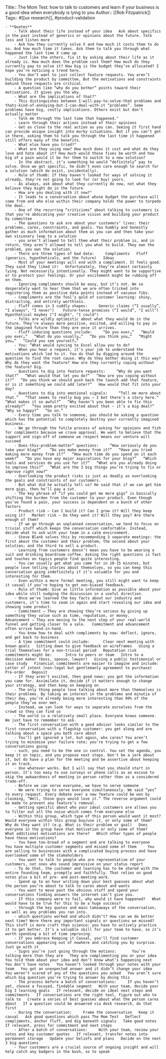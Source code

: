 Title:: The Mom Test: how to talk to customers and learn if your business is a good idea when everybody is lying to you
Author:: [[Rob Fitzpatrick]] 
Tags:: #[[ux research]], #product-validation

	- **Quotes**
		- Talk about their life instead of your idea   Ask about specifics in the past instead of generics or opinions about the future. Talk less and listen more
		- Ask how they currently solve X and how much it costs them to do so. And how much time it takes. Ask them to talk you through what happened the last time X came up
		- Just like the others, fix it by asking about their life as it already is. How much does the problem cost them? How much do they currently pay to solve it? How big is the budget they’ve allocated? I hope you’re noticing a trend here.
		- You don’t want to just collect feature requests. You aren’t building the product by committee. But the motivations and constraints behind those requests are critical.
		- A question like “why do you bother” points toward their motivations. It gives you the why.
		- What are the implications of that?"
		- This distinguishes between I-will-pay-to-solve-that problems and thats-kind-of-annoying-but-I-can-deal-with-it “problems”. Some problems have big, costly implications. Others exist but don’t actually matter
		- Talk me through the last time that happened."
		- Learn through their actions instead of their opinions
		- Get as close to the real action as you can. Seeing it first hand can provide unique insight into murky situations. But if you can’t get in there, asking them to talk you through the last time it happened still offers many of the benefits.
		- What else have you tried?"
		- What are they using now? How much does it cost and what do they love and hate about it? How much would those fixes be worth and how big of a pain would it be for them to switch to a new solution?
		- In the abstract, it’s something he would “definitely” pay to solve. Once we got specific, he didn't even care enough to search for a solution (which do exist, incidentally).
		- Rule of thumb: If they haven't looked for ways of solving it already, they're not going to look for (or buy) yours.
		- As always, ask about what they currently do now, not what they believe they might do in the future
		- How are you dealing with it now?"
		- It leads to a conversation about whose budget the purchase will come from and who else within their company holds the power to torpedo the deal.
		- One of the recurring “criticisms” about talking to customers is that you’re abdicating your creative vision and building your product by committee
		- The questions to ask are about your customers’ lives: their problems, cares, constraints, and goals. You humbly and honestly gather as much information about them as you can and then take your own visionary leap to a solution
		- you aren’t allowed to tell them what their problem is, and in return, they aren’t allowed to tell you what to build. They own the problem, you own the solution.
		- There are three types of bad data:     Compliments   Fluff (generics, hypotheticals, and the future)   Ideas
		- Most of your meetings will end with a compliment. It feels good. They said they liked it!   Unfortunately, they’re almost certainly lying. Not necessarily intentionally. They might want to be supportive or to protect your feelings. Or your excitement might be rubbing off on them.
		- Ignoring compliments should be easy, but it’s not. We so desperately want to hear them that we are often tricked into registering them as positive data points instead of vacuous fibs.
		- Compliments are the fool’s gold of customer learning: shiny, distracting, and entirely worthless.
		- Fluff comes in 3 cuddly shapes:     Generic claims (“I usually”, "I always", "I never")    Future-tense promises (“I would”, "I will")   Hypothetical maybes ("I might", "I could")
		- folks are wildly optimistic about what they would do in the future. They’re always more positive, excited, and willing to pay in the imagined future than they are once it arrives.
		- Fluff-inducing questions include:     “Do you ever…”   “Would you ever…”   “What do you usually…”   “Do you think you…”   “Might you…”   “Could you see yourself…”
		- You: “What would syncing to Excel allow you to do?
		- When you hear a request, it’s your job to understand the motivations which led to it. You do that by digging around the question to find the root cause. Why do they bother doing it this way? Why do they want the feature? How are they currently coping without the feature? Dig.
		- Questions to dig into feature requests:     “Why do you want that?”   “What would that let you do?”   “How are you coping without it?”   “Do you think we should push back the launch add that feature, or is it something we could add later?”   How would that fit into your day?
		- Questions to dig into emotional signals:     “Tell me more about that.”   “That seems to really bug you — I bet there’s a story here.”   “What makes it so awful?”   “Why haven’t you been able to fix this already?”   “You seem pretty excited about that — it’s a big deal?”   “Why so happy?”   “Go on.”
		- Every time you talk to someone, you should be asking a question which has the potential to completely destroy your currently imagined business.
		- We go through the futile process of asking for opinions and fish for compliments because we crave approval. We want to believe that the support and sign-off of someone we respect means our venture will succeed
		- Does-this-problem-matter” questions:     “How seriously do you take your blog?”    “Do you make money from it?”   “Have you tried making more money from it?”   “How much time do you spend on it each week?”   “Do you have any major aspirations for your blog?”   “Which tools and services do you use for it?”   “What are you already doing to improve this?”   “What are the 3 big things you’re trying to fix or improve right now?”
		- Overlooking the product risks is just as deadly as overlooking the goals and constraints of our customers.
		- But what did he actually tell us? He said that if we can get him more gigs, then he’ll pay a cut.
		- The key phrase of “if you could get me more gigs” is basically shifting the burden from the customer to your product. Even though you’ve found a pain, your success is dependent on a bunch of other factors
		- Product risk — Can I build it? Can I grow it? Will they keep using it?   Market risk — Do they want it? Will they pay? Are there enough of them?
		- If we go through an unplanned conversation, we tend to focus on trivial stuff which keeps the conversation comfortable. Instead, decide what to ask with your team in a calm environment.
		- Steve Blank solves this by recommending 3 separate meetings: the first about the customer and their problem; the second about your solution; and the third to sell a product.
		- Learning from customers doesn’t mean you have to be wearing a suit and drinking boardroom coffee. Asking the right questions is fast and touches on topics people find quite interesting.
		- You can usually get what you came for in 10-15 minutes, but people love telling stories about themselves, so you can keep this conversation going indefinitely if it’s valuable for you and interesting for them.
		- Even within a more formal meeting, you still might want to keep it casual if you’re hoping to get non-biased feedback.
		- Rule of thumb: Give as little information as possible about your idea while still nudging the discussion in a useful direction.
		- Once we've learned the key facts about our industry and customers, it’s time to zoom in again and start revealing our idea and showing some product.
		- Commitment — They are showing they’re serious by giving up something they value such as time, reputation, or money.    Advancement — They are moving to the next step of your real-world funnel and getting closer to a sale.   Commitment and advancement often arrive hand-in-hand.
		- You know how to deal with compliments by now: deflect, ignore, and get back to business
		- A time commitment could include:      Clear next meeting with known goals   Sitting down to give feedback on wireframes   Using a trial themselves for a non-trivial period   Reputation risk commitments might be:      Intro to peers or team   Intro to a decision maker (boss, spouse, lawyer)   Giving a public testimonial or case study   Financial commitments are easier to imagine and include:     Letter of intent (non-legal but gentlemanly agreement to purchase)   Pre-order   Deposit
		- If they aren't excited, then good news: you got the information you came for. Assimilate it, decide if it matters enough to change your strategy, and then keep on keeping on
		- The only thing people love talking about more than themselves is their problems. By taking an interest in the problems and minutia of their day, you’re already being more interesting than 99% of the people they’ve ever met.
		- Instead, we can look for ways to separate ourselves from the crowd so they can find us
		- The world is a relatively small place. Everyone knows someone. We just have to remember to ask.
		- The first conversation with a good advisor looks similar to the first conversation with a flagship customer: you get along and are talking about a space you both care about
		- You’ll get ignored a lot, but again, who cares? You aren’t trying to minimise your failure rate; you’re trying to get a few conversations going
		- such, you need to be the one in control. You set the agenda, you keep it on topic, and you propose next steps. Don't be a jerk about it, but do have a plan for the meeting and be assertive about keeping it on track.
		- Use whatever works. But I will say that you should start in person. It’s too easy to use surveys or phone calls as an excuse to skip the awkwardness of meeting in person rather than as a considered trade-off.
		- Before we can serve everyone, we have to serve someone
		- We were trying to serve everyone simultaneously. We said “yes” to every request. Every debate over a new feature could be won by claiming, “Well, those guys would love it.” The reverse argument could be made to prevent any feature’s removal.
		- Getting specific about who your ideal customers are allows you to filter out all the noise which comes from everyone else
		- Within this group, which type of this person would want it most?   Would everyone within this group buy/use it, or only some of them?   Why do they want it? (e.g. What is their problem or goal)   Does everyone in the group have that motivation or only some of them?   What additional motivations are there?   Which other types of people have these motivations?
		- You have too-broad of a segment and are talking to everyone   You have multiple customer segments and missed some of them     You are selling to businesses with a complicated buying process and have overlooked some of the stakeholders
		- You want to talk to people who are representative of your customers, not ones who sound impressive on your status report
		- To do that, the customer and learning has to be shared with the entire founding team, promptly and faithfully. That relies on good notes plus a bit of pre- and post-meeting work.
		- Spend up to an hour writing down your best guesses about what the person you’re about to talk to cares about and wants
		- You want to move past the obvious stuff and spend your conversations finding answers the internet can’t give you.
		- If this company were to fail, why would it have happened?   What would have to be true for this to be a huge success?
		- through the key quotes and main takeaways of the conversation, as well as any problems you ran into.
		- which questions worked and which didn’t? How can we do better next time? Were there any important signals or questions we missed? This stuff is more craft than science: you have to actively practice it to get better. It’s a valuable skill for your team to have, so it’s worth spending a bit of time improving.
		- If you embrace Keeping it Casual, you'll find customer conversations appearing out of nowhere and catching you by surprise. Just go with it
		- Signs you’re just going through the motions:       You’re talking more than they are   They are complimenting you or your idea   You told them about your idea and don’t know what’s happening next   You don’t have notes   You haven’t looked through your notes with your team   You got an unexpected answer and it didn’t change your idea   You weren’t scared of any of the questions you asked   You aren’t sure which big question you’re trying to answer by doing this
		- The process before a batch of conversations:     If you haven’t yet, choose a focused, findable segment   With your team, decide your big 3 learning goals   If relevant, decide on ideal next steps and commitments   If conversations are the right tool, figure out who to talk to   Create a series of best guesses about what the person cares about   If a question could be answered via desk research, do that first
		- During the conversation:     Frame the conversation   Keep it casual   Ask good questions which pass The Mom Test   Deflect compliments, anchor fluff, and dig beneath signals   Take good notes   If relevant, press for commitment and next steps
		- After a batch of conversations:     With your team, review your notes and key customer quotes   If relevant, transfer notes into permanent storage   Update your beliefs and plans   Decide on the next 3 big questions
		- Your customers are a crucial source of ongoing insight and will help catch any badgers in the bush, so to speak